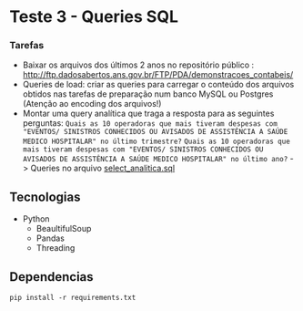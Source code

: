 # Teste 3 - Queries SQL

### Tarefas

- Baixar os arquivos dos últimos 2 anos no repositório público : http://ftp.dadosabertos.ans.gov.br/FTP/PDA/demonstracoes_contabeis/
- Queries de load: criar as queries para carregar o conteúdo dos arquivos obtidos nas tarefas de preparação num banco MySQL ou Postgres (Atenção ao encoding dos arquivos!)
- Montar uma query analítica que traga a resposta para as seguintes perguntas:
  `Quais as 10 operadoras que mais tiveram despesas com "EVENTOS/ SINISTROS CONHECIDOS OU AVISADOS DE ASSISTÊNCIA A SAÚDE MEDICO HOSPITALAR" no último trimestre?`
  `Quais as 10 operadoras que mais tiveram despesas com "EVENTOS/ SINISTROS CONHECIDOS OU AVISADOS DE ASSISTÊNCIA A SAÚDE MEDICO HOSPITALAR" no último ano?`
  -> Queries no arquivo [select_analitica.sql](https://github.com/jpsaturnino/teste3_queries-sql/blob/main/select_analitica.sql)

## Tecnologias

- Python
  - BeaultifulSoup
  - Pandas
  - Threading

## Dependencias

```
pip install -r requirements.txt
```
